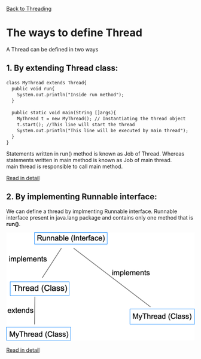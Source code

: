 [Back to Threading](../README.md)
# The ways to define Thread
A Thread can be defined in two ways<br>
## **1. By extending Thread class:**
```
class MyThread extends Thread{
  public void run{
    System.out.println("Inside run method");
  }
  
  public static void main(String []args){
    MyThread t = new MyThread(); // Instantiating the thread object
    t.start(); //This line will start the thread
    System.out.println("This line will be executed by main thread");
  }
}
```
Statements written in run() method is known as Job of Thread. Whereas statements written in main method is known as Job of main thread.<br>
main thread is responsible to call main method.

[Read in detail](ExtendingThreadClass.md)

## **2. By implementing Runnable interface:**
We can define a thread by implmenting Runnable interface. Runnable interface present in java.lang package and contains only one method that is **run()**.

![Threading Hierarchy](../../../assets/images/threadHierarchy.png)

[Read in detail](ImplementingRunnableInterface.md)
